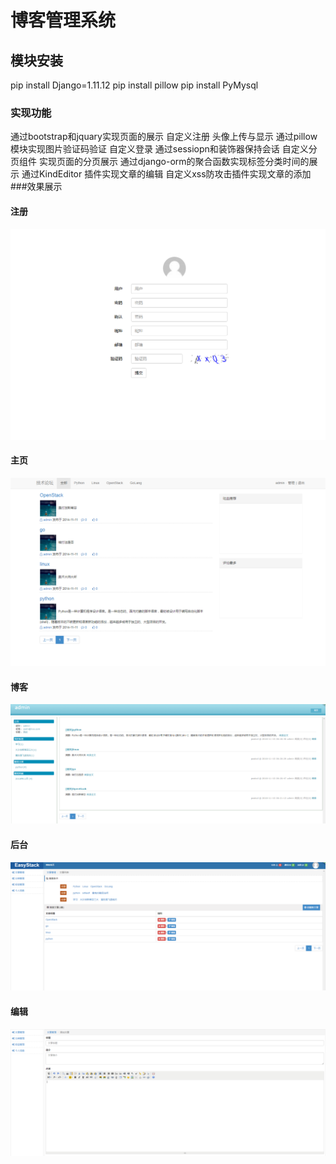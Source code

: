# 博客管理系统
## 模块安装
pip install Django=1.11.12
pip install pillow
pip install PyMysql
### 实现功能
通过bootstrap和jquary实现页面的展示
自定义注册 头像上传与显示 通过pillow模块实现图片验证码验证
自定义登录 通过sessiopn和装饰器保持会话
自定义分页组件 实现页面的分页展示
通过django-orm的聚合函数实现标签分类时间的展示
通过KindEditor 插件实现文章的编辑
自定义xss防攻击插件实现文章的添加
###效果展示
#### 注册
![注册](static/png/注册.png)
#### 主页
![主页](static/png/主页.png)
#### 博客
![我的博客](static/png/我的博客.png)
#### 后台
![文章详细](static/png/文章详细.png)
#### 编辑
![文章编辑](static/png/文章编辑.png)
